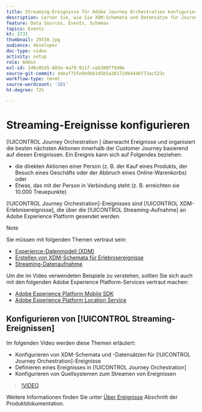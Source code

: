 ```yaml
---
title: Streaming-Ereignisse für Adobe Journey Orchestration konfigurieren
description: Lernen Sie, wie Sie XDM-Schemata und Datensätze für Journey Orchestration-Ereignisse konfigurieren, ein Ereignis in Journey Orchestration definieren und Quellsysteme für das Streaming von Ereignissen konfigurieren.
feature: Data Sources, Events, Schemas
topics: Events
kt: 3731
thumbnail: 29338.jpg
audience: developer
doc-type: video
activity: setup
role: Admin
exl-id: 2d0c05d5-803e-4a79-911f-ceb380ff9d0e
source-git-commit: 4deaf75fe9e9bb1d5b5a38172d04446f73ac523c
workflow-type: tm+mt
source-wordcount: '261'
ht-degree: 72%

---
```


# Streaming-Ereignisse konfigurieren

[!UICONTROL Journey Orchestration ] überwacht Ereignisse und organisiert die besten nächsten Aktionen innerhalb der Customer Journey basierend auf diesen Ereignissen. Ein Ereignis kann sich auf Folgendes beziehen:

* die direkten Aktionen einer Person (z. B. der Kauf eines Produkts, der Besuch eines Geschäfts oder der Abbruch eines Online-Warenkorbs) oder
* Etwas, das mit der Person in Verbindung steht (z. B. erreichten sie 10.000 Treuepunkte)

[!UICONTROL Journey Orchestration]-Ereignisses sind [!UICONTROL XDM-Erlebnisereignisse], die über die [!UICONTROL Streaming-Aufnahme] an Adobe Experience Platform gesendet werden.

>[!NOTE]
>
>Sie müssen mit folgenden Themen vertraut sein:
>
>* [Experience-Datenmodell (XDM)](https://experienceleague.adobe.com/docs/platform-learn/tutorials/schemas/schemas-and-experience-data-model.html?lang=de)
>* [Erstellen von XDM-Schemata für Erlebnisereignisse](https://experienceleague.adobe.com/docs/platform-learn/tutorials/schemas/create-schemas.html?lang=de)
>* [Streaming-Datenaufnahme](https://experienceleague.adobe.com/docs/platform-learn/tutorials/data-ingestion/understanding-streaming-ingestion.html?lang=en)
>
>Um die im Video verwendeten Beispiele zu verstehen, sollten Sie sich auch mit den folgenden Adobe Experience Platform-Services vertraut machen:
>
>* [Adobe Experience Platform Mobile SDK](https://experienceleague.adobe.com/docs/platform-learn/data-collection/mobile-sdk/overview.html?lang=de)
>* [Adobe Experience Platform Location Service](https://experienceleague.adobe.com/docs/places/using/home.html?lang=de)


## Konfigurieren von [!UICONTROL Streaming-Ereignissen]

Im folgenden Video werden diese Themen erläutert:

* Konfigurieren von XDM-Schemata und -Datensätzen für [!UICONTROL Journey Orchestration]-Ereignisse
* Definieren eines Ereignisses in [!UICONTROL Journey Orchestration]
* Konfigurieren von Quellsystemen zum Streamen von Ereignissen

>[!VIDEO](https://video.tv.adobe.com/v/29338?quality=12)

Weitere Informationen finden Sie unter [Über Ereignisse](https://experienceleague.adobe.com/docs/journeys/using/events-journeys/about-events/about-events.html?lang=en) Abschnitt der Produktdokumentation.
